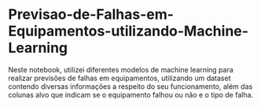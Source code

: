# Previsao-de-Falhas-em-Equipamentos-utilizando-Machine-Learning
Neste notebook, utilizei diferentes modelos de machine learning para realizar previsões de falhas em equipamentos, utilizando um dataset contendo diversas informações a respeito do seu funcionamento, além das colunas alvo que indicam se o equipamento falhou ou não e o tipo de falha. 

